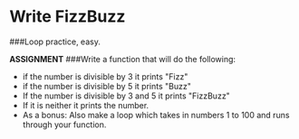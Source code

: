 # Write FizzBuzz
###Loop practice, easy.

**ASSIGNMENT**
###Write a function that will do the following:
- if the number is divisible by 3 it prints "Fizz"
- if the number is divisible by 5 it prints "Buzz"
- If the number is divisible by 3 and 5 it prints "FizzBuzz"
- If it is neither it prints the number.
- As a bonus: Also make a loop which takes in numbers 1 to 100 and runs through your function.
